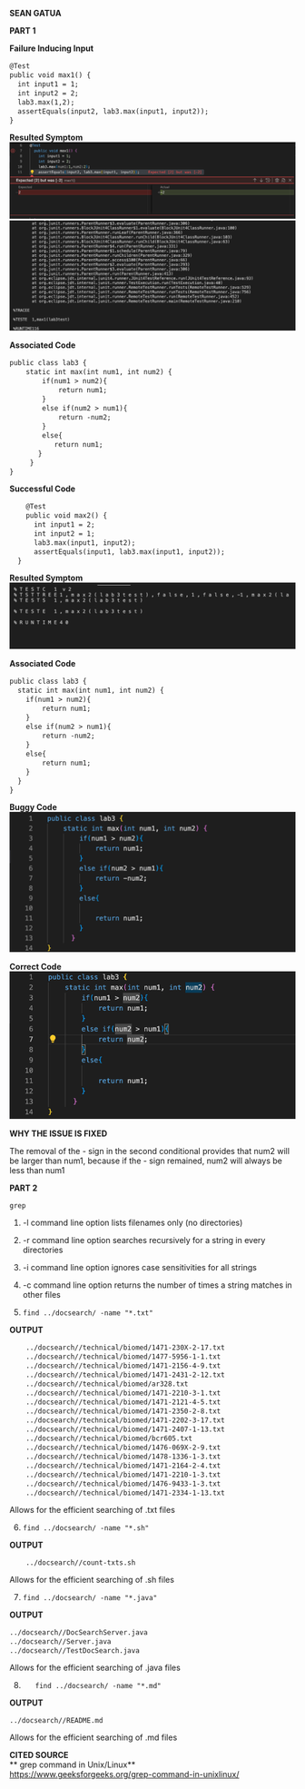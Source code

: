 **SEAN GATUA**

**PART 1**

**Failure Inducing Input**

    @Test
    public void max1() {
      int input1 = 1;
      int input2 = 2;
      lab3.max(1,2);
      assertEquals(input2, lab3.max(input1, input2));
    }

**Resulted Symptom**
![Image](failure.png)
![Image](failure2.png)


**Associated Code**

    public class lab3 {
        static int max(int num1, int num2) {
            if(num1 > num2){
                return num1;
            }
            else if(num2 > num1){
                return -num2;
            }
            else{
               return num1;
           }
         }
    }
**Successful Code**

        @Test
        public void max2() {
          int input1 = 2;
          int input2 = 1;
          lab3.max(input1, input2);
          assertEquals(input1, lab3.max(input1, input2));
      }

**Resulted Symptom**
![Image](success.png)

**Associated Code**

    public class lab3 {
      static int max(int num1, int num2) {
        if(num1 > num2){
            return num1;
        }
        else if(num2 > num1){
            return -num2;
        }
        else{
            return num1;
        }
      }
    }
    
**Buggy Code**
![Image](bugCode.png)

**Correct Code**
![Image](correctCode.png)

**WHY THE ISSUE IS FIXED**

The removal of the - sign in the second conditional provides that num2 will be larger than num1, because if the - sign remained, num2 will always be less than num1


**PART 2**

    grep

1. -l command line option lists filenames only (no directories)
2. -r command line option searches recursively for a string in every directories
3. -i command line option ignores case sensitivities for all strings
4. -c command line option returns the number of times a string matches in other files

5.     find ../docsearch/ -name "*.txt"
**OUTPUT**

        ../docsearch//technical/biomed/1471-230X-2-17.txt
        ../docsearch//technical/biomed/1477-5956-1-1.txt
        ../docsearch//technical/biomed/1471-2156-4-9.txt
        ../docsearch//technical/biomed/1471-2431-2-12.txt
        ../docsearch//technical/biomed/ar328.txt
        ../docsearch//technical/biomed/1471-2210-3-1.txt
        ../docsearch//technical/biomed/1471-2121-4-5.txt
        ../docsearch//technical/biomed/1471-2350-2-8.txt
        ../docsearch//technical/biomed/1471-2202-3-17.txt
        ../docsearch//technical/biomed/1471-2407-1-13.txt
        ../docsearch//technical/biomed/bcr605.txt
        ../docsearch//technical/biomed/1476-069X-2-9.txt
        ../docsearch//technical/biomed/1478-1336-1-3.txt
        ../docsearch//technical/biomed/1471-2164-2-4.txt
        ../docsearch//technical/biomed/1471-2210-1-3.txt
        ../docsearch//technical/biomed/1476-9433-1-3.txt
        ../docsearch//technical/biomed/1471-2334-1-13.txt

Allows for the efficient searching of .txt files

6.     find ../docsearch/ -name "*.sh"

**OUTPUT**

        ../docsearch//count-txts.sh

Allows for the efficient searching of .sh files

7.     find ../docsearch/ -name "*.java"
**OUTPUT**

    ../docsearch//DocSearchServer.java
    ../docsearch//Server.java
    ../docsearch//TestDocSearch.java

Allows for the efficient searching of .java files

8.        find ../docsearch/ -name "*.md"

**OUTPUT**

    ../docsearch//README.md
    
Allows for the efficient searching of .md files


**CITED SOURCE**\
**
grep command in Unix/Linux**\
https://www.geeksforgeeks.org/grep-command-in-unixlinux/
